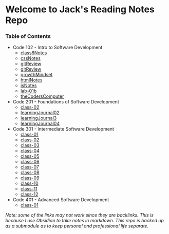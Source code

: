 # Welcome to Jack's Reading Notes Repo
### Table of Contents
  - Code 102 - Intro to Software Development
	  - [class8Notes](class8Notes.md)
	  - [cssNotes](cssNotes.md)
	  - [gitReview](gitReview.md)
	  - [gitReview](gitReview.md)
	  - [growthMindset](growthMindset.md)
	  - [htmlNotes](htmlNotes.md)
	  - [jsNotes](jsNotes.md)
	  - [lab-01b](lab-01b.md)
	  - [theCodersComputer](theCodersComputer.md)
  - Code 201 - Foundations of Software Development
	  - [class-02](reading-notes/Code301/class-02.md)
	  - [learningJournal02](learningJournal02.md)
	  - [learningJournal3](learningJournal3.md)
	  - [learningJournal04](learningJournal04.md)
  - Code 301 - Intermediate Software Development
	  - [class-01](reading-notes/Code301/class-01.md)
	  - [class-02](reading-notes/Code301/class-02.md)
	  - [class-03](class-03.md)
	  - [class-04](class-04.md)
	  - [class-05](class-05.md)
	  - [class-06](class-06.md)
	  - [class-07](class-07.md)
	  - [class-08](class-08.md)
	  - [class-09](class-09.md)
	  - [class-10](class-10.md)
	  - [class-11](class-11.md)
	  - [class-12](class-12.md)
  - Code 401 - Advanced Software Development
	  - [class-01](reading-notes/Code401/class-01.md)

*Note: some of the links may not work since they are backlinks. This is because I use Obsidian to take notes in markdown. This repo is backed up as a submodule as to keep personal and professional life separate.*